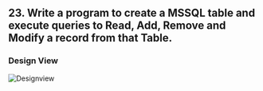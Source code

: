 ﻿
##  23.  Write a program to create a MSSQL table and execute queries to Read, Add, Remove and Modify a record from that Table.
 
 ### Design View
 ![Designview](https://i.imgur.com/eDEwUzH.png)